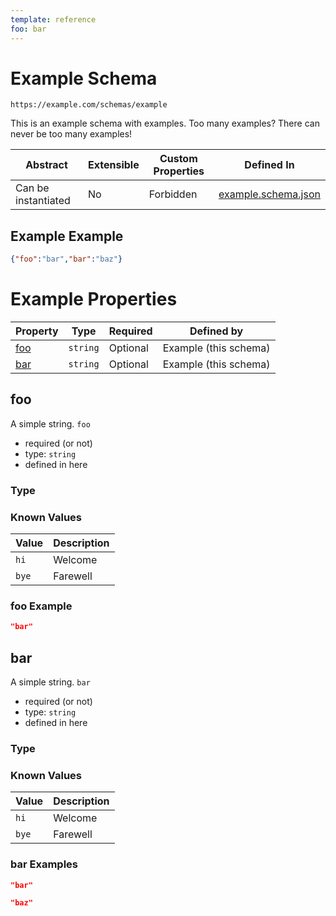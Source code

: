 ```yaml
---
template: reference
foo: bar
---
```


# Example Schema

```
https://example.com/schemas/example
```

This is an example schema with examples. Too many examples? There can never be too many examples!

| Abstract | Extensible | Custom Properties | Defined In |
|----------|------------|-------------------|------------|
| Can be instantiated | No | Forbidden | [example.schema.json](example.schema.json) |

## Example Example
```json
{"foo":"bar","bar":"baz"}
```

# Example Properties

| Property | Type | Required | Defined by |
|----------|------|----------|------------|
| [foo](#foo) | `string` | Optional | Example (this schema) |
| [bar](#bar) | `string` | Optional | Example (this schema) |

## foo

A simple string.
`foo`
* required (or not)
* type: `string`
* defined in here
### Type

### Known Values

| Value | Description |
|-------|-------------|
| `hi`  | Welcome     |
| `bye` | Farewell    |

### foo Example

```json
"bar"
```


## bar

A simple string.
`bar`
* required (or not)
* type: `string`
* defined in here
### Type

### Known Values

| Value | Description |
|-------|-------------|
| `hi`  | Welcome     |
| `bye` | Farewell    |

### bar Examples

```json
"bar"
```

```json
"baz"
```


